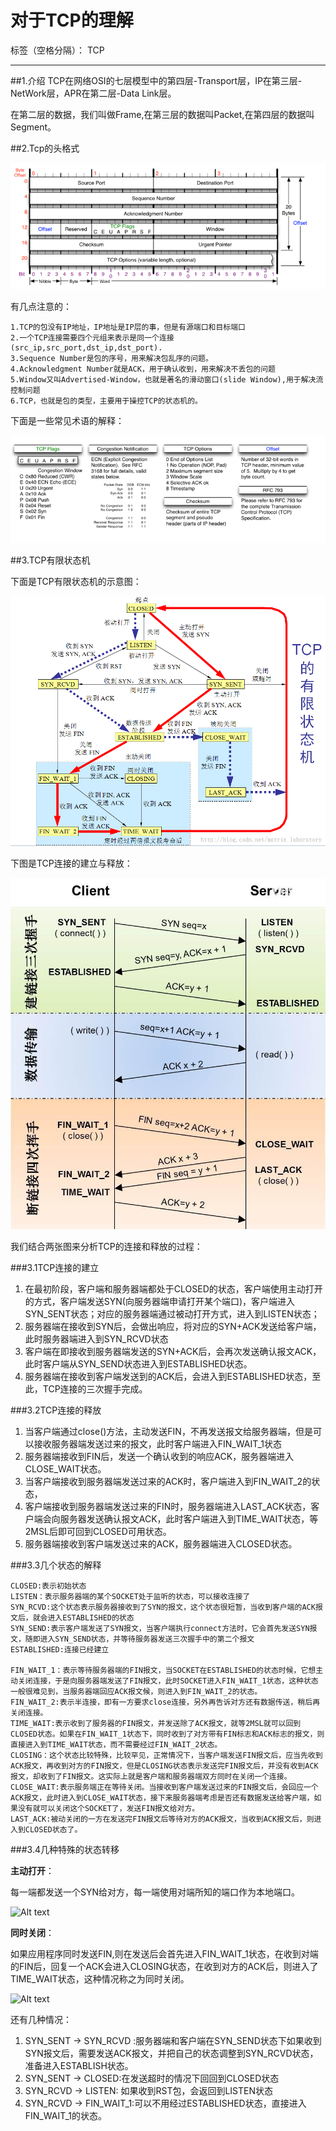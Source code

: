 # 对于TCP的理解

标签（空格分隔）： TCP 

---

##1.介绍
TCP在网络OSI的七层模型中的第四层-Transport层，IP在第三层-NetWork层，APR在第二层-Data Link层。

在第二层的数据，我们叫做Frame,在第三层的数据叫Packet,在第四层的数据叫Segment。


##2.Tcp的头格式

![Alt text](./tcp头格式.png)

有几点注意的：

	1.TCP的包没有IP地址，IP地址是IP层的事，但是有源端口和目标端口
	2.一个TCP连接需要四个元组来表示是同一个连接(src_ip,src_port,dst_ip,dst_port).
	3.Sequence Number是包的序号，用来解决包乱序的问题。
	4.Acknowledgment Number就是ACK，用于确认收到，用来解决不丢包的问题
	5.Window又叫Advertised-Window，也就是著名的滑动窗口(slide Window),用于解决流控制问题
	6.TCP，也就是包的类型，主要用于操控TCP的状态机的。

下面是一些常见术语的解释：

![Alt text](./tcp术语.png)


##3.TCP有限状态机

下面是TCP有限状态机的示意图：

![Alt text](./tcp有限状态机.png)




下图是TCP连接的建立与释放：

![Alt text](./tcp连接的建立与释放.jpg)


我们结合两张图来分析TCP的连接和释放的过程：

###3.1TCP连接的建立

1. 在最初阶段，客户端和服务器端都处于CLOSED的状态，客户端使用主动打开的方式，客户端发送SYN(向服务器端申请打开某个端口)，客户端进入SYN_SENT状态；对应的服务器端通过被动打开方式，进入到LISTEN状态；
2. 服务器端在接收到SYN后，会做出响应，将对应的SYN+ACK发送给客户端，此时服务器端进入到SYN_RCVD状态
3. 客户端在即接收到服务器端发送的SYN+ACK后，会再次发送确认报文ACK，此时客户端从SYN_SEND状态进入到ESTABLISHED状态。
4. 服务器端在接收到客户端发送到的ACK后，会进入到ESTABLISHED状态，至此，TCP连接的三次握手完成。

###3.2TCP连接的释放

1. 当客户端通过close()方法，主动发送FIN，不再发送报文给服务器端，但是可以接收服务器端发送过来的报文，此时客户端进入FIN_WAIT_1状态
2. 服务器端接收到FIN后，发送一个确认收到的响应ACK，服务器端进入CLOSE_WAIT状态。
3. 当客户端接收到服务器端发送过来的ACK时，客户端进入到FIN_WAIT_2的状态，
4. 客户端接收到服务器端发送过来的FIN时，服务器端进入LAST_ACK状态，客户端会向服务器发送确认报文ACK，此时客户端进入到TIME_WAIT状态，等2MSL后即可回到CLOSED可用状态。
5. 服务器端接收到客户端发送过来的ACK，服务器端进入CLOSED状态。

###3.3几个状态的解释

	CLOSED:表示初始状态
	LISTEN：表示服务器端的某个SOCKET处于监听的状态，可以接收连接了
	SYN_RCVD:这个状态表示服务器接收到了SYN的报文，这个状态很短暂，当收到客户端的ACK报文后，就会进入ESTABLISHED的状态
	SYN_SEND:表示客户端发送了SYN报文，当客户端执行connect方法时，它会首先发送SYN报文，随即进入SYN_SEND状态，并等待服务器发送三次握手中的第二个报文
	ESTABLISHED:连接已经建立
	
	FIN_WAIT_1：表示等待服务器端的FIN报文，当SOCKET在ESTABLISHED的状态时候，它想主动关闭连接，于是向服务器端发送了FIN报文，此时SOCKET进入FIN_WAIT_1状态，这种状态一般很难见到，当服务器端回应ACK报文候，则进入到FIN_WAIT_2的状态。
	FIN_WAIT_2:表示半连接，即有一方要求close连接，另外再告诉对方还有数据传送，稍后再关闭连接。
	TIME_WAIT:表示收到了服务器的FIN报文，并发送除了ACK报文，就等2MSL就可以回到CLOSED状态。如果在FIN_WAIT_1状态下，同时收到了对方带有FIN标志和ACK标志的报文，则直接进入到TIME_WAIT状态，而不需要经过FIN_WAIT_2状态。
	CLOSING：这个状态比较特殊，比较罕见，正常情况下，当客户端发送FIN报文后，应当先收到ACK报文，再收到对方的FIN报文，但是CLOSING状态表示发送完FIN报文后，并没有收到ACK报文，却收到了FIN报文。这实际上就是客户端和服务器端双方同时在关闭一个连接。
	CLOSE_WAIT:表示服务端正在等待关闭。当接收到客户端发送过来的FIN报文后，会回应一个ACK报文，此时进入到CLOSE_WAIT状态，接下来服务器端考虑是否还有数据发送给客户端，如果没有就可以关闭这个SOCKET了，发送FIN报文给对方。
	LAST_ACK:被动关闭的一方在发送完FIN报文后等待对方的ACK报文，当收到ACK报文后，则进入到CLOSED状态了。

###3.4几种特殊的状态转移

**主动打开**：

每一端都发送一个SYN给对方，每一端使用对端所知的端口作为本地端口。

![Alt text](./同时打开.png)


**同时关闭**：

如果应用程序同时发送FIN,则在发送后会首先进入FIN_WAIT_1状态，在收到对端的FIN后，回复一个ACK会进入CLOSING状态，在收到对方的ACK后，则进入了TIME_WAIT状态，这种情况称之为同时关闭。

![Alt text](./同时关闭.png)

还有几种情况：
1. SYN_SENT -> SYN_RCVD :服务器端和客户端在SYN_SEND状态下如果收到SYN报文后，需要发送ACK报文，并把自己的状态调整到SYN_RCVD状态，准备进入ESTABLISH状态。
2. SYN_SENT -> CLOSED:在发送超时的情况下回回到CLOSED状态
3. SYN_RCVD -> LISTEN: 如果收到RST包，会返回到LISTEN状态
4. SYN_RCVD -> FIN_WAIT_1:可以不用经过ESTABLISHED状态，直接进入FIN_WAIT_1的状态。


